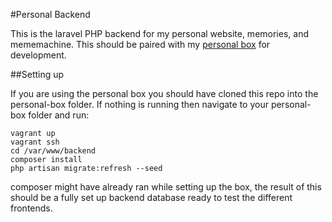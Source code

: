 #Personal Backend

This is the laravel PHP backend for my personal website, memories, and mememachine.
This should be paired with my [personal box](https://github.com/debanks/personal-box.git) for development.

##Setting up

If you are using the personal box you should have cloned this repo into the personal-box folder.
If nothing is running then navigate to your personal-box folder and run:

```
vagrant up
vagrant ssh
cd /var/www/backend
composer install
php artisan migrate:refresh --seed
```

composer might have already ran while setting up the box, the result of this should
be a fully set up backend database ready to test the different frontends.
